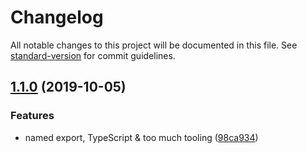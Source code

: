# Changelog

All notable changes to this project will be documented in this file. See [standard-version](https://github.com/conventional-changelog/standard-version) for commit guidelines.

## [1.1.0](https://github.com/mightyiam/symbol-description/compare/v1.0.0...v1.1.0) (2019-10-05)


### Features

* named export, TypeScript & too much tooling ([98ca934](https://github.com/mightyiam/symbol-description/commit/98ca934))
